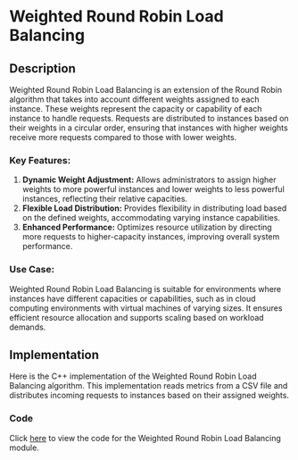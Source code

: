 # Weighted Round Robin Load Balancing

## Description

Weighted Round Robin Load Balancing is an extension of the Round Robin algorithm that takes into account different weights assigned to each instance. These weights represent the capacity or capability of each instance to handle requests. Requests are distributed to instances based on their weights in a circular order, ensuring that instances with higher weights receive more requests compared to those with lower weights.

### Key Features:

1. **Dynamic Weight Adjustment:** Allows administrators to assign higher weights to more powerful instances and lower weights to less powerful instances, reflecting their relative capacities.
2. **Flexible Load Distribution:** Provides flexibility in distributing load based on the defined weights, accommodating varying instance capabilities.
3. **Enhanced Performance:** Optimizes resource utilization by directing more requests to higher-capacity instances, improving overall system performance.

### Use Case:

Weighted Round Robin Load Balancing is suitable for environments where instances have different capacities or capabilities, such as in cloud computing environments with virtual machines of varying sizes. It ensures efficient resource allocation and supports scaling based on workload demands.

## Implementation

Here is the C++ implementation of the Weighted Round Robin Load Balancing algorithm. This implementation reads metrics from a CSV file and distributes incoming requests to instances based on their assigned weights.

### Code

Click [here](codes/weighted_round_robin.cpp) to view the code for the Weighted Round Robin Load Balancing module.
